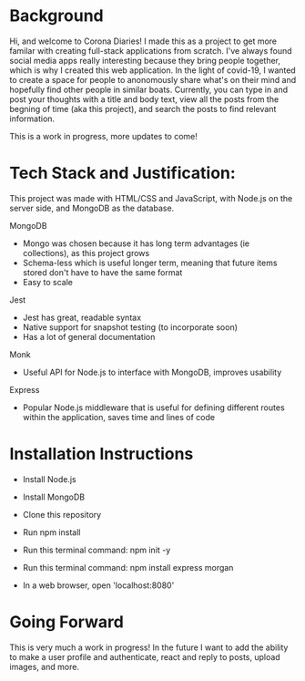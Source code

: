 
# Background

Hi, and welcome to Corona Diaries! I made this as a project to get more familar with creating full-stack applications from scratch. I've always found social media apps really interesting because they bring people together, which is why I created this web application. In the light of covid-19, I wanted to create a space for people to anonomously share what's on their mind and hopefully find other people in similar boats. Currently, you can type in and post your thoughts with a title and body text, view all the posts from the begning of time (aka this project), and search the posts to find relevant information.

This is a work in progress, more updates to come!

# Tech Stack and Justification:
This project was made with HTML/CSS and JavaScript, with Node.js on the server side, and MongoDB as the database. 

MongoDB
- Mongo was chosen because it has long term advantages (ie collections), as this project grows
- Schema-less which is useful longer term, meaning that future items stored don't have to have the same format
- Easy to scale

Jest
- Jest has great, readable syntax
- Native support for snapshot testing (to incorporate soon)
- Has a lot of general documentation 

Monk
- Useful API for Node.js to interface with MongoDB, improves usability

Express
- Popular Node.js middleware that is useful for defining different routes within the application, saves time and lines of code


# Installation Instructions
- Install Node.js
- Install MongoDB
- Clone this repository 
- Run npm install
- Run this terminal command: npm init -y
- Run this terminal command: npm install express morgan


- In a web browser, open 'localhost:8080'


# Going Forward
This is very much a work in progress! In the future I want to add the ability to make a user profile and authenticate, react and reply to posts, upload images, and more.
